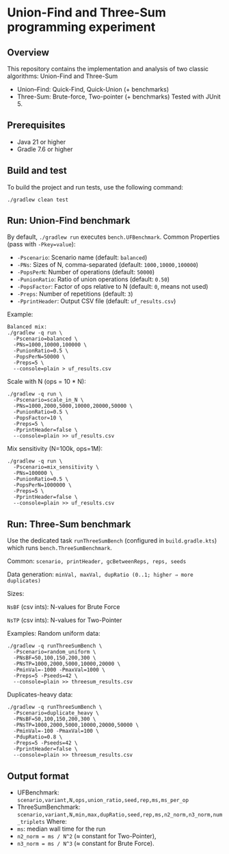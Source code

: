 # Union-Find and Three-Sum programming experiment

## Overview
This repository contains the implementation and analysis of two classic algorithms: Union-Find and Three-Sum
- Union–Find: Quick-Find, Quick-Union (+ benchmarks)
- Three-Sum: Brute-force, Two-pointer (+ benchmarks)
Tested with JUnit 5.

## Prerequisites
- Java 21 or higher
- Gradle 7.6 or higher

## Build and test
To build the project and run tests, use the following command:
```
./gradlew clean test
```

## Run: Union-Find benchmark
By default, `./gradlew run` executes `bench.UFBenchmark`.
Common Properties (pass with ``-Pkey=value``):
- `-Pscenario`: Scenario name (default: `balanced`)
- `-PNs`: Sizes of N, comma-separated (default: `1000,10000,100000`)
- `-PopsPerN`: Number of operations (default: `50000`)
- `-PunionRatio`: Ratio of union operations (default: `0.50`)
- `-PopsFactor`: Factor of ops relative to N (default: `0`, means not used)
- `-Preps`: Number of repetitions (default: `3`)
- `-PprintHeader`: Output CSV file (default: `uf_results.csv`)

Example:
```
Balanced mix:
./gradlew -q run \
  -Pscenario=balanced \
  -PNs=1000,10000,100000 \
  -PunionRatio=0.5 \
  -PopsPerN=50000 \
  -Preps=5 \
  --console=plain > uf_results.csv
```
Scale with N (ops = 10 * N):
```
./gradlew -q run \
  -Pscenario=scale_in_N \
  -PNs=1000,2000,5000,10000,20000,50000 \
  -PunionRatio=0.5 \
  -PopsFactor=10 \
  -Preps=5 \
  -PprintHeader=false \
  --console=plain >> uf_results.csv
```
Mix sensitivity (N=100k, ops=1M):
```
./gradlew -q run \
  -Pscenario=mix_sensitivity \
  -PNs=100000 \
  -PunionRatio=0.5 \
  -PopsPerN=1000000 \
  -Preps=5 \
  -PprintHeader=false \
  --console=plain >> uf_results.csv
```
## Run: Three-Sum benchmark
Use the dedicated task `runThreeSumBench` (configured in `build.gradle.kts`) which runs `bench.ThreeSumBenchmark`.

Common: `scenario, printHeader, gcBetweenReps, reps, seeds`

Data generation: `minVal, maxVal, dupRatio (0..1; higher ⇒ more duplicates)`

Sizes:

`NsBF` (csv ints): N-values for Brute Force

`NsTP` (csv ints): N-values for Two-Pointer

Examples:
Random uniform data:
```
./gradlew -q runThreeSumBench \
  -Pscenario=random_uniform \
  -PNsBF=50,100,150,200,300 \
  -PNsTP=1000,2000,5000,10000,20000 \
  -PminVal=-1000 -PmaxVal=1000 \
  -Preps=5 -Pseeds=42 \
  --console=plain >> threesum_results.csv
```
Duplicates-heavy data:
```
./gradlew -q runThreeSumBench \
  -Pscenario=duplicate_heavy \
  -PNsBF=50,100,150,200,300 \
  -PNsTP=1000,2000,5000,10000,20000,50000 \
  -PminVal=-100 -PmaxVal=100 \
  -PdupRatio=0.8 \
  -Preps=5 -Pseeds=42 \
  -PprintHeader=false \
  --console=plain >> threesum_results.csv
```

## Output format
- UFBenchmark: `scenario,variant,N,ops,union_ratio,seed,rep,ms,ms_per_op`
- ThreeSumBenchmark: `scenario,variant,N,min,max,dupRatio,seed,rep,ms,n2_norm,n3_norm,num_triplets`
Where:
- `ms`: median wall time for the run
- `n2_norm = ms / N^2` (≈ constant for Two-Pointer),
- `n3_norm = ms / N^3` (≈ constant for Brute Force).
